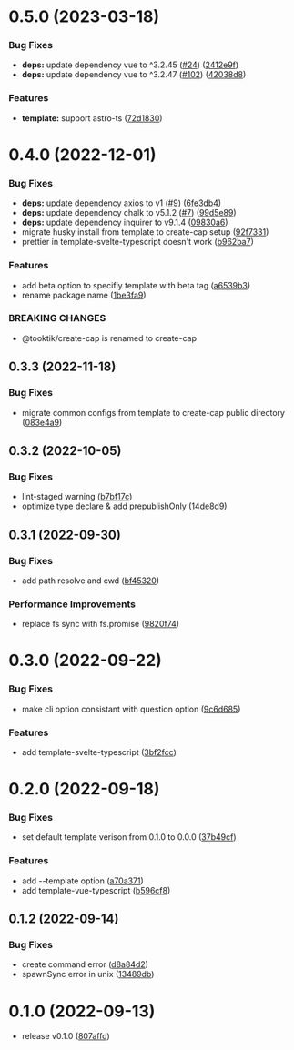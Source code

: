 # 0.5.0 (2023-03-18)


### Bug Fixes

* **deps:** update dependency vue to ^3.2.45 ([#24](https://github.com/lvqq/cap/issues/24)) ([2412e9f](https://github.com/lvqq/cap/commit/2412e9fd7a4b2dfa74b9c4753946cc2e5698b4a8))
* **deps:** update dependency vue to ^3.2.47 ([#102](https://github.com/lvqq/cap/issues/102)) ([42038d8](https://github.com/lvqq/cap/commit/42038d8e2e95075b69a256d71f28eca24cd756f2))


### Features

* **template:** support astro-ts ([72d1830](https://github.com/lvqq/cap/commit/72d1830b6230ae6a9eb7afb889aa58eda3640956))



# 0.4.0 (2022-12-01)


### Bug Fixes

* **deps:** update dependency axios to v1 ([#9](https://github.com/lvqq/cap/issues/9)) ([6fe3db4](https://github.com/lvqq/cap/commit/6fe3db444c8abe2a3fbeb3aca586b5fb576a8179))
* **deps:** update dependency chalk to v5.1.2 ([#7](https://github.com/lvqq/cap/issues/7)) ([99d5e89](https://github.com/lvqq/cap/commit/99d5e896228036a5c83a22282bf462c4f8da09f6))
* **deps:** update dependency inquirer to v9.1.4 ([09830a6](https://github.com/lvqq/cap/commit/09830a698574b2f150b3c1d2b815fe3c7f9c67a3))
* migrate husky install from template to create-cap setup ([92f7331](https://github.com/lvqq/cap/commit/92f73310c46772b55665424ed66c18009fdbd492))
* prettier in template-svelte-typescript doesn't work ([b962ba7](https://github.com/lvqq/cap/commit/b962ba704587aaf6ee2df36c76b629ff38e7a05c))


### Features

* add beta option to specifiy template with beta tag ([a6539b3](https://github.com/lvqq/cap/commit/a6539b32c23c4751b59c79e3fc498604f7954d60))
* rename package name ([1be3fa9](https://github.com/lvqq/cap/commit/1be3fa9036601f7daa65d5b0861618c6a75ad849))


### BREAKING CHANGES

* @tooktik/create-cap is renamed to create-cap



## 0.3.3 (2022-11-18)


### Bug Fixes

* migrate common configs from template to create-cap public directory ([083e4a9](https://github.com/lvqq/cap/commit/083e4a966b5884caf58942f879f3e2a61243a9d9))



## 0.3.2 (2022-10-05)


### Bug Fixes

* lint-staged warning ([b7bf17c](https://github.com/lvqq/cap/commit/b7bf17c5e01812efc63311a44d722d1a06d4fce0))
* optimize type declare & add prepublishOnly ([14de8d9](https://github.com/lvqq/cap/commit/14de8d907589bf0832089e1017b68251c7622012))



## 0.3.1 (2022-09-30)


### Bug Fixes

* add path resolve and cwd ([bf45320](https://github.com/lvqq/cap/commit/bf45320f3a4effe46c53fea0608f487c8ce32241))


### Performance Improvements

* replace fs sync with fs.promise ([9820f74](https://github.com/lvqq/cap/commit/9820f74b96274f96e1f1a3230e722557bd31d15b))



# 0.3.0 (2022-09-22)


### Bug Fixes

* make cli option consistant with question option ([9c6d685](https://github.com/lvqq/cap/commit/9c6d685216bac645c1730e86bd8a58296e69837a))


### Features

* add template-svelte-typescript ([3bf2fcc](https://github.com/lvqq/cap/commit/3bf2fccfd9e6e923d26dfad002fbd136cfe82769))



# 0.2.0 (2022-09-18)


### Bug Fixes

* set default template verison from 0.1.0 to 0.0.0 ([37b49cf](https://github.com/lvqq/cap/commit/37b49cf7727b1367d85d19f36d006b449f9da146))


### Features

* add --template option ([a70a371](https://github.com/lvqq/cap/commit/a70a371fb2eb2b100fd638600d344fe35086053c))
* add template-vue-typescript ([b596cf8](https://github.com/lvqq/cap/commit/b596cf806f1742640d5f61ffd8bf7bdb09cb37e5))



## 0.1.2 (2022-09-14)


### Bug Fixes

* create command error ([d8a84d2](https://github.com/lvqq/cap/commit/d8a84d22d271331ead94f1f4694e2666f0b63e11))
* spawnSync error in unix ([13489db](https://github.com/lvqq/cap/commit/13489db7acdaf42b3d1c663c840e602aea3358e9))



# 0.1.0 (2022-09-13)



* release v0.1.0 ([807affd](https://github.com/lvqq/cap/commit/807affdd3de001877c90194013a4956101d664da))

